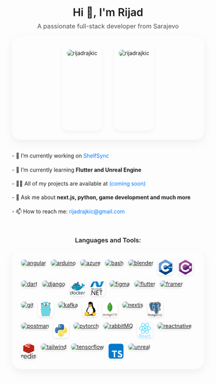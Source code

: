 <h1 align="center" style="font-family: -apple-system, BlinkMacSystemFont, 'Segoe UI', sans-serif; font-weight: 600; color: #1D1D1F;">Hi 👋, I'm Rijad</h1>
<h3 align="center" style="font-family: -apple-system, BlinkMacSystemFont, 'Segoe UI', sans-serif; font-weight: 400; color: #515154; margin-top: -10px;">A passionate full-stack developer from Sarajevo</h3>

<div style="display: flex; justify-content: center; align-items: center; flex-direction: row; gap: 32px; border-radius: 24px; box-shadow: 0 8px 24px rgba(0, 0, 0, 0.06); padding: 24px; max-width: 800px; margin: 0 auto;">
    <div style="border-radius: 16px; padding: 12px; box-shadow: 0 4px 12px rgba(0, 0, 0, 0.05); height: 200px;">
      <img src="https://github-readme-stats.vercel.app/api/top-langs?username=rijadrajkic&show_icons=true&locale=en&layout=donut&theme=light" alt="rijadrajkic" style="display: block; border-radius: 12px;" />
    </div>
    <div style="border-radius: 16px; padding: 12px; box-shadow: 0 4px 12px rgba(0, 0, 0, 0.05); height: 200px;">
      <img src="https://github-readme-stats.vercel.app/api?username=rijadrajkic&show_icons=true&locale=en&theme=light" alt="rijadrajkic" style="display: block; border-radius: 12px;" />
    </div>
</div>
<br>

<div style="font-family: -apple-system, BlinkMacSystemFont, 'Segoe UI', sans-serif; color: #1D1D1F; max-width: 600px; margin: 0 auto; line-height: 1.6;">
    <p>- 🔭 I’m currently working on <a href="[coming soon]" style="color: #007AFF; text-decoration: none;">ShelfSync</a></p>
    <p>- 🌱 I’m currently learning <strong>Flutter and Unreal Engine</strong></p>
    <p>- 👨‍💻 All of my projects are available at <a href="[coming soon]" style="color: #007AFF; text-decoration: none;">(coming soon)</a></p>
    <p>- 💬 Ask me about <strong>next.js, python, game development and much more</strong></p>
    <p>- 📫 How to reach me: <a href="mailto:rijadrajkic@gmail.com" style="color: #007AFF; text-decoration: none;">rijadrajkic@gmail.com</a></p>
</div>
<br>

<h3 align="center" style="font-family: -apple-system, BlinkMacSystemFont, 'Segoe UI', sans-serif; font-weight: 600; color: #1D1D1F;">Languages and Tools:</h3>
<div style="display: flex; flex-wrap: wrap; gap: 12px; max-width: 800px; margin: 0 auto; border-radius: 24px; padding: 24px; box-shadow: 0 8px 24px rgba(0, 0, 0, 0.06);">
    <a href="https://angular.io" target="_blank" rel="noreferrer" style="transition: transform 0.2s;"><img src="https://angular.io/assets/images/logos/angular/angular.svg" alt="angular" width="40" height="40" style="border-radius: 8px; box-shadow: 0 2px 6px rgba(0, 0, 0, 0.1); transform: scale(1);"/></a>
    <a href="https://www.arduino.cc/" target="_blank" rel="noreferrer" style="transition: transform 0.2s;"><img src="https://cdn.worldvectorlogo.com/logos/arduino-1.svg" alt="arduino" width="40" height="40" style="border-radius: 8px; box-shadow: 0 2px 6px rgba(0, 0, 0, 0.1);"/></a>
    <a href="https://azure.microsoft.com/en-in/" target="_blank" rel="noreferrer" style="transition: transform 0.2s;"><img src="https://www.vectorlogo.zone/logos/microsoft_azure/microsoft_azure-icon.svg" alt="azure" width="40" height="40" style="border-radius: 8px; box-shadow: 0 2px 6px rgba(0, 0, 0, 0.1);"/></a>
    <a href="https://www.gnu.org/software/bash/" target="_blank" rel="noreferrer" style="transition: transform 0.2s;"><img src="https://www.vectorlogo.zone/logos/gnu_bash/gnu_bash-icon.svg" alt="bash" width="40" height="40" style="border-radius: 8px; box-shadow: 0 2px 6px rgba(0, 0, 0, 0.1);"/></a>
    <a href="https://www.blender.org/" target="_blank" rel="noreferrer" style="transition: transform 0.2s;"><img src="https://download.blender.org/branding/community/blender_community_badge_white.svg" alt="blender" width="40" height="40" style="border-radius: 8px; box-shadow: 0 2px 6px rgba(0, 0, 0, 0.1);"/></a>
    <a href="https://www.w3schools.com/cpp/" target="_blank" rel="noreferrer" style="transition: transform 0.2s;"><img src="https://raw.githubusercontent.com/devicons/devicon/master/icons/cplusplus/cplusplus-original.svg" alt="cplusplus" width="40" height="40" style="border-radius: 8px; box-shadow: 0 2px 6px rgba(0, 0, 0, 0.1);"/></a>
    <a href="https://www.w3schools.com/cs/" target="_blank" rel="noreferrer" style="transition: transform 0.2s;"><img src="https://raw.githubusercontent.com/devicons/devicon/master/icons/csharp/csharp-original.svg" alt="csharp" width="40" height="40" style="border-radius: 8px; box-shadow: 0 2px 6px rgba(0, 0, 0, 0.1);"/></a>
    <a href="https://dart.dev" target="_blank" rel="noreferrer" style="transition: transform 0.2s;"><img src="https://www.vectorlogo.zone/logos/dartlang/dartlang-icon.svg" alt="dart" width="40" height="40" style="border-radius: 8px; box-shadow: 0 2px 6px rgba(0, 0, 0, 0.1);"/></a>
    <a href="https://www.djangoproject.com/" target="_blank" rel="noreferrer" style="transition: transform 0.2s;"><img src="https://cdn.worldvectorlogo.com/logos/django.svg" alt="django" width="40" height="40" style="border-radius: 8px; box-shadow: 0 2px 6px rgba(0, 0, 0, 0.1);"/></a>
    <a href="https://www.docker.com/" target="_blank" rel="noreferrer" style="transition: transform 0.2s;"><img src="https://raw.githubusercontent.com/devicons/devicon/master/icons/docker/docker-original-wordmark.svg" alt="docker" width="40" height="40" style="border-radius: 8px; box-shadow: 0 2px 6px rgba(0, 0, 0, 0.1);"/></a>
    <a href="https://dotnet.microsoft.com/" target="_blank" rel="noreferrer" style="transition: transform 0.2s;"><img src="https://raw.githubusercontent.com/devicons/devicon/master/icons/dot-net/dot-net-original-wordmark.svg" alt="dotnet" width="40" height="40" style="border-radius: 8px; box-shadow: 0 2px 6px rgba(0, 0, 0, 0.1);"/></a>
    <a href="https://www.figma.com/" target="_blank" rel="noreferrer" style="transition: transform 0.2s;"><img src="https://www.vectorlogo.zone/logos/figma/figma-icon.svg" alt="figma" width="40" height="40" style="border-radius: 8px; box-shadow: 0 2px 6px rgba(0, 0, 0, 0.1);"/></a>
    <a href="https://flutter.dev" target="_blank" rel="noreferrer" style="transition: transform 0.2s;"><img src="https://www.vectorlogo.zone/logos/flutterio/flutterio-icon.svg" alt="flutter" width="40" height="40" style="border-radius: 8px; box-shadow: 0 2px 6px rgba(0, 0, 0, 0.1);"/></a>
    <a href="https://www.framer.com/" target="_blank" rel="noreferrer" style="transition: transform 0.2s;"><img src="https://www.vectorlogo.zone/logos/framer/framer-icon.svg" alt="framer" width="40" height="40" style="border-radius: 8px; box-shadow: 0 2px 6px rgba(0, 0, 0, 0.1);"/></a>
    <a href="https://git-scm.com/" target="_blank" rel="noreferrer" style="transition: transform 0.2s;"><img src="https://www.vectorlogo.zone/logos/git-scm/git-scm-icon.svg" alt="git" width="40" height="40" style="border-radius: 8px; box-shadow: 0 2px 6px rgba(0, 0, 0, 0.1);"/></a>
    <a href="https://golang.org" target="_blank" rel="noreferrer" style="transition: transform 0.2s;"><img src="https://raw.githubusercontent.com/devicons/devicon/master/icons/go/go-original.svg" alt="go" width="40" height="40" style="border-radius: 8px; box-shadow: 0 2px 6px rgba(0, 0, 0, 0.1);"/></a>
    <a href="https://kafka.apache.org/" target="_blank" rel="noreferrer" style="transition: transform 0.2s;"><img src="https://www.vectorlogo.zone/logos/apache_kafka/apache_kafka-icon.svg" alt="kafka" width="40" height="40" style="border-radius: 8px; box-shadow: 0 2px 6px rgba(0, 0, 0, 0.1);"/></a>
    <a href="https://www.linux.org/" target="_blank" rel="noreferrer" style="transition: transform 0.2s;"><img src="https://raw.githubusercontent.com/devicons/devicon/master/icons/linux/linux-original.svg" alt="linux" width="40" height="40" style="border-radius: 8px; box-shadow: 0 2px 6px rgba(0, 0, 0, 0.1);"/></a>
    <a href="https://www.mongodb.com/" target="_blank" rel="noreferrer" style="transition: transform 0.2s;"><img src="https://raw.githubusercontent.com/devicons/devicon/master/icons/mongodb/mongodb-original-wordmark.svg" alt="mongodb" width="40" height="40" style="border-radius: 8px; box-shadow: 0 2px 6px rgba(0, 0, 0, 0.1);"/></a>
    <a href="https://nextjs.org/" target="_blank" rel="noreferrer" style="transition: transform 0.2s;"><img src="https://cdn.worldvectorlogo.com/logos/nextjs-2.svg" alt="nextjs" width="40" height="40" style="border-radius: 8px; box-shadow: 0 2px 6px rgba(0, 0, 0, 0.1);"/></a>
    <a href="https://www.postgresql.org" target="_blank" rel="noreferrer" style="transition: transform 0.2s;"><img src="https://raw.githubusercontent.com/devicons/devicon/master/icons/postgresql/postgresql-original-wordmark.svg" alt="postgresql" width="40" height="40" style="border-radius: 8px; box-shadow: 0 2px 6px rgba(0, 0, 0, 0.1);"/></a>
    <a href="https://postman.com" target="_blank" rel="noreferrer" style="transition: transform 0.2s;"><img src="https://www.vectorlogo.zone/logos/getpostman/getpostman-icon.svg" alt="postman" width="40" height="40" style="border-radius: 8px; box-shadow: 0 2px 6px rgba(0, 0, 0, 0.1);"/></a>
    <a href="https://www.python.org" target="_blank" rel="noreferrer" style="transition: transform 0.2s;"><img src="https://raw.githubusercontent.com/devicons/devicon/master/icons/python/python-original.svg" alt="python" width="40" height="40" style="border-radius: 8px; box-shadow: 0 2px 6px rgba(0, 0, 0, 0.1);"/></a>
    <a href="https://pytorch.org/" target="_blank" rel="noreferrer" style="transition: transform 0.2s;"><img src="https://www.vectorlogo.zone/logos/pytorch/pytorch-icon.svg" alt="pytorch" width="40" height="40" style="border-radius: 8px; box-shadow: 0 2px 6px rgba(0, 0, 0, 0.1);"/></a>
    <a href="https://www.rabbitmq.com" target="_blank" rel="noreferrer" style="transition: transform 0.2s;"><img src="https://www.vectorlogo.zone/logos/rabbitmq/rabbitmq-icon.svg" alt="rabbitMQ" width="40" height="40" style="border-radius: 8px; box-shadow: 0 2px 6px rgba(0, 0, 0, 0.1);"/></a>
    <a href="https://reactjs.org/" target="_blank" rel="noreferrer" style="transition: transform 0.2s;"><img src="https://raw.githubusercontent.com/devicons/devicon/master/icons/react/react-original-wordmark.svg" alt="react" width="40" height="40" style="border-radius: 8px; box-shadow: 0 2px 6px rgba(0, 0, 0, 0.1);"/></a>
    <a href="https://reactnative.dev/" target="_blank" rel="noreferrer" style="transition: transform 0.2s;"><img src="https://reactnative.dev/img/header_logo.svg" alt="reactnative" width="40" height="40" style="border-radius: 8px; box-shadow: 0 2px 6px rgba(0, 0, 0, 0.1);"/></a>
    <a href="https://redis.io" target="_blank" rel="noreferrer" style="transition: transform 0.2s;"><img src="https://raw.githubusercontent.com/devicons/devicon/master/icons/redis/redis-original-wordmark.svg" alt="redis" width="40" height="40" style="border-radius: 8px; box-shadow: 0 2px 6px rgba(0, 0, 0, 0.1);"/></a>
    <a href="https://tailwindcss.com/" target="_blank" rel="noreferrer" style="transition: transform 0.2s;"><img src="https://www.vectorlogo.zone/logos/tailwindcss/tailwindcss-icon.svg" alt="tailwind" width="40" height="40" style="border-radius: 8px; box-shadow: 0 2px 6px rgba(0, 0, 0, 0.1);"/></a>
    <a href="https://www.tensorflow.org" target="_blank" rel="noreferrer" style="transition: transform 0.2s;"><img src="https://www.vectorlogo.zone/logos/tensorflow/tensorflow-icon.svg" alt="tensorflow" width="40" height="40" style="border-radius: 8px; box-shadow: 0 2px 6px rgba(0, 0, 0, 0.1);"/></a>
    <a href="https://www.typescriptlang.org/" target="_blank" rel="noreferrer" style="transition: transform 0.2s;"><img src="https://raw.githubusercontent.com/devicons/devicon/master/icons/typescript/typescript-original.svg" alt="typescript" width="40" height="40" style="border-radius: 8px; box-shadow: 0 2px 6px rgba(0, 0, 0, 0.1);"/></a>
    <a href="https://unrealengine.com/" target="_blank" rel="noreferrer" style="transition: transform 0.2s;"><img src="https://raw.githubusercontent.com/kenangundogan/fontisto/036b7eca71aab1bef8e6a0518f7329f13ed62f6b/icons/svg/brand/unreal-engine.svg" alt="unreal" width="40" height="40" style="border-radius: 8px; box-shadow: 0 2px 6px rgba(0, 0, 0, 0.1);"/></a>
</div>
